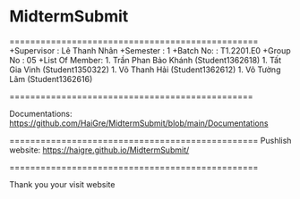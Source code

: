# MidtermSubmit

================================================
+Supervisor                       : Lê Thanh Nhân
+Semester                         : 1
+Batch No:                        : T1.2201.E0
+Group No                         : 05
+List Of Member:
       1. Trần Phan Bảo Khánh  (Student1362618)
       1. Tất Gia Vinh         (Student1350322)
       1. Võ Thanh Hải         (Student1362612)
       1. Võ Tường Lãm         (Student1362616)
       
===============================================

Documentations: https://github.com/HaiGre/MidtermSubmit/blob/main/Documentations

================================================
Pushlish website: https://haigre.github.io/MidtermSubmit/



================================================

Thank you your visit website
